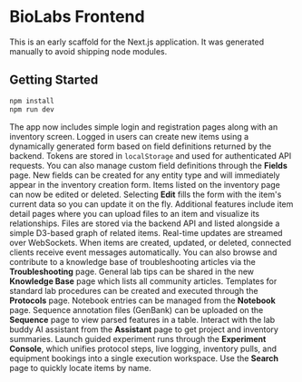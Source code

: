 # BioLabs Frontend

This is an early scaffold for the Next.js application. It was generated manually to avoid shipping node modules.

## Getting Started

```bash
npm install
npm run dev
```

The app now includes simple login and registration pages along with an inventory screen. Logged in users can create new items using a dynamically generated form based on field definitions returned by the backend. Tokens are stored in `localStorage` and used for authenticated API requests.
You can also manage custom field definitions through the **Fields** page. New fields can be created for any entity type and will immediately appear in the inventory creation form.
Items listed on the inventory page can now be edited or deleted. Selecting **Edit** fills the form with the item's current data so you can update it on the fly.
Additional features include item detail pages where you can upload files to an item and visualize its relationships. Files are stored via the backend API and listed alongside a simple D3-based graph of related items.
Real-time updates are streamed over WebSockets. When items are created, updated, or deleted, connected clients receive event messages automatically.
You can also browse and contribute to a knowledge base of troubleshooting articles via the **Troubleshooting** page.
General lab tips can be shared in the new **Knowledge Base** page which lists all community articles.
Templates for standard lab procedures can be created and executed through the **Protocols** page.
Notebook entries can be managed from the **Notebook** page.
Sequence annotation files (GenBank) can be uploaded on the **Sequence** page to
view parsed features in a table. Interact with the lab buddy AI assistant from
the **Assistant** page to get project and inventory summaries.
Launch guided experiment runs through the **Experiment Console**, which unifies protocol steps, live logging, inventory pulls,
and equipment bookings into a single execution workspace.
Use the **Search** page to quickly locate items by name.
